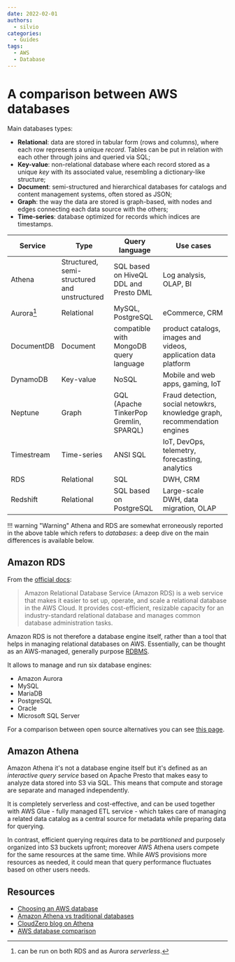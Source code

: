 ```yaml
---
date: 2022-02-01
authors:
  - silvio
categories:
  - Guides
tags:
  - AWS
  - Database
---
```


# A comparison between AWS databases

<!-- more -->

Main databases types:

- **Relational**: data are stored in tabular form (rows and columns), where each row represents a unique _record_. Tables can be put in relation with each other through joins and queried via SQL;
- **Key-value**: non-relational database where each record stored as a unique _key_ with its associated value, resembling a dictionary-like structure;
- **Document**: semi-structured and hierarchical databases for catalogs and content management systems, often stored as JSON;
- **Graph**: the way the data are stored is graph-based, with nodes and edges connecting each data source with the others;
- **Time-series**: database optimized for records which indices are timestamps.

|   Service  |                      Type                     |            Query language              |                               Use cases                                   |
| -----------| --------------------------------------------- |----------------------------------------|---------------------------------------------------------------------------|
| Athena     | Structured, semi-structured and unstructured  | SQL based on HiveQL DDL and Presto DML | Log analysis, OLAP, BI                                                    |
| Aurora[^1] | Relational                                    | MySQL, PostgreSQL                      | eCommerce, CRM                                                            |
| DocumentDB | Document                                      | compatible with MongoDB query language | product catalogs, images and videos, application data platform            |
| DynamoDB   | Key-value                                     | NoSQL                                  | Mobile and web apps, gaming, IoT                                          |
| Neptune    | Graph                                         | GQL (Apache TinkerPop Gremlin, SPARQL) | Fraud detection, social netowkrs, knowledge graph, recommendation engines |
| Timestream | Time-series                                   | ANSI SQL                               | IoT, DevOps, telemetry, forecasting, analytics                            |
| RDS        | Relational                                    | SQL                                    | DWH, CRM                                                                  |
| Redshift   | Relational                                    | SQL based on PostgreSQL                | Large-scale DWH, data migration, OLAP                                     |

!!! warning "Warning"
    Athena and RDS are somewhat erroneously reported in the above table which refers to _databases_: a deep dive on the main differences is available below.

## Amazon RDS

From the [official docs](https://docs.aws.amazon.com/AmazonRDS/latest/UserGuide/Welcome.html):

> Amazon Relational Database Service (Amazon RDS) is a web service that makes it easier to set up, operate, and scale a relational database in the AWS Cloud. It provides cost-efficient, resizable capacity for an industry-standard relational database and manages common database administration tasks.

Amazon RDS is not therefore a database engine itself, rather than a tool that helps in managing relational databases on AWS. Essentially, can be thought as an AWS-managed, generally purpose [RDBMS](https://en.wikipedia.org/wiki/Relational_database#RDBMS).

It allows to manage and run six database engines:

- Amazon Aurora
- MySQL
- MariaDB
- PostgreSQL
- Oracle
- Microsoft SQL Server

For a comparison between open source alternatives you can see [this page](databases.md).

## Amazon Athena

Amazon Athena it's not a database engine itself but it's defined as an _interactive query service_ based on Apache Presto that makes easy to analyze data stored into S3 via SQL. This means that compute and storage are separate and managed independently.

It is completely serverless and cost-effective, and can be used together with AWS Glue - fully managed ETL service - which takes care of managing a related data catalog as a central source for metadata while preparing data for querying.

In contrast, efficient querying requires data to be _partitioned_ and purposely organized into S3 buckets upfront; moreover AWS Athena users compete for the same resources at the same time. While AWS provisions more resources as needed, it could mean that query performance fluctuates based on other users needs.

## Resources

- [Choosing an AWS database](https://www.jeffersonfrank.com/insights/choosing-an-aws-database)
- [Amazon Athena vs traditional databases](https://www.upsolver.com/blog/comparing-amazon-athena-traditional-databases)
- [CloudZero blog on Athena](https://www.cloudzero.com/blog/aws-athena)
- [AWS database comparison](https://www.justaftermidnight247.com/insights/rds-redshift-dynamodb-and-aurora-how-do-aws-managed-databases-compare/)

[^1]: can be run on both RDS and as Aurora _serverless_.
